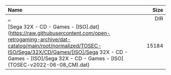 |Name|Size|
|:---|---:|
|[..](../index.html)|DIR|
|[Sega 32X - CD - Games - [ISO].dat](https://raw.githubusercontent.com/open-retrogaming-archive/dat-catalog/main/root/normalized/TOSEC-ISO/Sega/32X/CD/Games/[ISO]/Sega 32X - CD - Games - [ISO]/Sega 32X - CD - Games - [ISO] (TOSEC-v2022-06-08_CM).dat)|15184|
